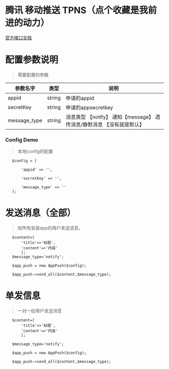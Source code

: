 # 腾讯 移动推送 TPNS（点个收藏是我前进的动力）

[官方接口文档](https://cloud.tencent.com/document/product/548/39059)


# 配置参数说明
> 需要配置的参数

 | 参数名字     | 类型   | 说明                                                                   |
 | ------------ | ------ | ---------------------------------------------------------------------- |
 | appid        | string | 申请的appid                                                            |
 | secretKey    | string | 申请的appsecretkey                                                     |
 | message_type | string | 消息类型 【notify】 通知【message】 透传消息/静默消息 【没有就是默认】 |

 ### Config Demo
>本地config的配置
 ```
    $config = [

        'appid' => '',

        'secretKey' => '',

        'message_type' => ''
    ];

 ```

 # 发送消息（全部）
> 给所有安装app的用户发送消息。
 ```
    $content=[
        'title'=>'标题',
        'content'=>'内容'
        ];
    $message_type='notify';

    $app_push = new AppPush($config);

    $app_push->send_all($content,$message_type);

 ```
 # 单发信息
 > 一对一给用户发送消息
 ```
    $content=[
        'title'=>'标题',
        'content'=>'内容'
        ];

    $message_type='notify';

    $app_push = new AppPush($config);

    $app_push->send_all($content,$message_type);

 ```
